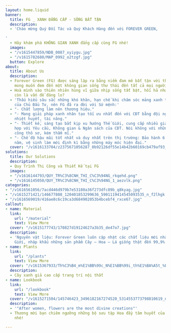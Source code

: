 ```yaml
---
layout: home.liquid
banner:
  title: FG _ XANH ĐẲNG CẤP - SỐNG BẤT TẬN
  description:
  - 'Chào mừng Quý Đối Tác và Quý Khách Hàng đến với FOREVER GREEN,

'
  - Hãy khám phá KHÔNG GIAN XANH đẳng cấp cùng FG nhé!
  images:
  - "/v1615447859/NDB_0087_xyiygu.jpg"
  - "/v1615782680/MAP_0992_o2tzgf.jpg"
  button: Explore
about:
  title: About Us
  description:
  - Forever Green (FG) được sáng lập ra bằng niềm đam mê bất tận với thiên nhiên,
    mong muốn đem đến một không gian sống thư thái đến tất cả mọi người.
  - Hoà mình vào thiên nhiên hùng vĩ giữa nhịp sống tất bật, hối hả như hiện nay có
    còn là vấn đề đáng lo?
  - 'Thấu hiểu sâu sắc những khó khăn, hạn chế khi chăm sóc mảng xanh tươi thật 100%
    của Chủ Đầu Tư, nên FG đã ra đời với Sứ mệnh:'
  - "- Chất lượng làm nên thương hiệu."
  - "- Mang giải pháp xanh nhân tạo tối ưu nhất đến với CĐT bằng đội ngũ nhân viên
    nhiệt huyết, tài năng."
  - "- Thiết kế, sáng tạo bắt kịp xu hướng Thế Giới, cung cấp nhiều giải pháp phù
    hợp với Yêu cầu, Không gian & Ngân sách của CĐT. Nói không với những mô hình thi
    công thô sơ, kém thẩm mĩ."
  - "- Chế độ hậu mãi tốt nhất và duy nhất trên thị trường: Bảo hành 6 tháng -> 1
    năm, vệ sinh làm mới định kì bằng những máy móc hiện đại."
  cover: "/v1616133704/z2375671056287_0b92126df55e14b42b60169cb479af93_ktqxbb.jpg"
solutions:
  title: Our Solutions
  description:
  - Quy Trình Thi Công và Thiết Kế tại FG
  images:
  - "/v1616144793/QUY_TR%C3%8CNH_THI_C%C3%94NG_rkqehd.png"
  - "/v1616145050/QUY_TR%C3%8CNH_THI_C%C3%94NG_1_aezvlk.png"
categories:
- "/v1616561056/7acd446d979b7e53180a36f273dfc89b_q8kyag.jpg"
- "/v1615271421/146677808_120401853299636_5901119414545093535_n_f2lhgk.jpg"
- "/v1616569019/416ae8c6c19ca3d684902053b4bcebf4_rxce67.jpg"
callout:
- name: Material
  link:
    url: "/material"
    text: View More
  cover: "/v1615177743/170827d19124627a3b35_de47o7.jpg"
  description:
  - 'Nguyên vật liệu: Forever Green luôn cập nhật các chất liệu mới nhất trên Thế
    Giới, nhập khẩu những sản phẩm Cây – Hoa – Lá giống thật đến 99,9%.'
- name: Plants
  link:
    url: "/plants"
    text: View More
  cover: "/v1615367933/Th%C3%B4_m%E1%BB%99c_N%E1%BB%99i_th%E1%BA%A5t_%E1%BA%A2nh_gh%C3%A9p_2_jsx77k.jpg"
  description:
  - Cây xanh giả cao cấp trang trí nội thất
- name: Lookbook
  link:
    url: "/lookbook"
    text: View More
  cover: "/v1615271504/145746423_3496182167274520_5314553773798810619_n_rv9jer.jpg"
  description:
  - '"After women, flowers are the most divine creations"'
  - Thương mời bạn chiêm ngưỡng những bộ sưu tập Hoa đầy tâm huyết của Forever Green
    nhé!

---
```

